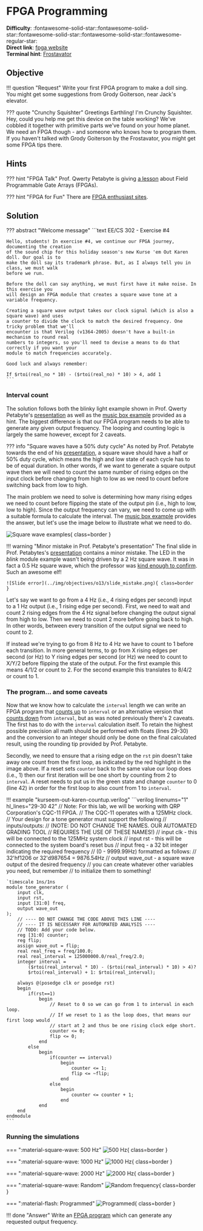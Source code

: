 # FPGA Programming

**Difficulty**: :fontawesome-solid-star::fontawesome-solid-star::fontawesome-solid-star::fontawesome-solid-star::fontawesome-regular-star:<br/>
**Direct link**: [fpga website](https://fpga.jackfrosttower.com/?challenge=fpga&id=0c282692-27d5-41ea-b109-01de073c5fa8)<br/>
**Terminal hint**: [Frostavator](../hints/h13.md)


## Objective

!!! question "Request"
    Write your first FPGA program to make a doll sing. You might get some suggestions from Grody Goiterson, near Jack's elevator.

??? quote "Crunchy Squishter"
    Greetings Earthling! I'm Crunchy Squishter.<br/>
    Hey, could you help me get this device on the table working? We've cobbled it together with primitive parts we've found on your home planet.<br/>
    We need an FPGA though - and someone who knows how to program them.<br/>
    If you haven't talked with Grody Goiterson by the Frostavator, you might get some FPGA tips there.


## Hints

??? hint "FPGA Talk"
    Prof. Qwerty Petabyte is giving [a lesson](https://www.youtube.com/watch?v=GFdG1PJ4QjA) about Field Programmable Gate Arrays (FPGAs).

??? hint "FPGA for Fun"
    There are [FPGA enthusiast sites](https://www.fpga4fun.com/MusicBox.html).


## Solution

??? abstract "Welcome message"
    ```text
    EE/CS 302 - Exercise #4

    Hello, students! In exercise #4, we continue our FPGA journey, documenting the creation
    of the sound chip for this holiday season's new Kurse 'em Out Karen doll. Our goal is to
    make the doll say its trademark phrase. But, as I always tell you in class, we must walk
    before we run.

    Before the doll can say anything, we must first have it make noise. In this exercise you
    will design an FPGA module that creates a square wave tone at a variable frequency.

    Creating a square wave output takes our clock signal (which is also a square wave) and uses
    a counter to divide the clock to match the desired frequency. One tricky problem that we'll
    encounter is that Verilog (v1364-2005) doesn't have a built-in mechanism to round real
    numbers to integers, so you'll need to devise a means to do that correctly if you want your
    module to match frequencies accurately.

    Good luck and always remember:

    If $rtoi(real_no * 10) - ($rtoi(real_no) * 10) > 4, add 1
    ```


### Interval count

The solution follows both the blinky light example shown in Prof. Qwerty Petabyte's [presentation](https://www.youtube.com/watch?v=GFdG1PJ4QjA) as well as the [music box example](https://www.fpga4fun.com/MusicBox1.html) provided as a hint. The biggest difference is that our FPGA program needs to be able to generate any given output frequency. The looping and counting logic is largely the same however, except for 2 caveats.

??? info "Square waves have a 50% duty cycle"
    As noted by Prof. Petabyte towards the end of his [presentation](https://www.youtube.com/watch?v=GFdG1PJ4QjA), a square wave should have a half or 50% duty cycle, which means the high and low state of each cycle has to be of equal duration. In other words, if we want to generate a square output wave then we will need to count the same number of rising edges on the input clock before changing from high to low as we need to count before switching back from low to high.

The main problem we need to solve is determining how many rising edges we need to count before flipping the state of the output pin (i.e., high to low, low to high). Since the output frequency can vary, we need to come up with a suitable formula to calculate the interval. The [music box example](https://www.fpga4fun.com/MusicBox1.html) provides the answer, but let's use the image below to illustrate what we need to do.

![Square wave examples](../img/objectives/o13/square_waves.png){ class=border }

!!! warning "Minor mistake in Prof. Petabyte's presentation<span id="slide_mistake"></span>"
    The final slide in Prof. Petabytes's [presentation](https://www.youtube.com/watch?v=GFdG1PJ4QjA) contains a minor mistake. The LED in the *blink* module example wasn't being driven by a 2 Hz square wave. It was in fact a 0.5 Hz square wave, which the professor was [kind enough to confirm](https://twitter.com/QPetabyte/status/1474070594299777026). Such an awesome elf!

    ![Slide error](../img/objectives/o13/slide_mistake.png){ class=border }

Let's say we want to go from a 4 Hz (i.e., 4 rising edges per second) input to a 1 Hz output (i.e., 1 rising edge per second). First, we need to wait and count 2 rising edges from the 4 Hz signal before changing the output signal from high to low. Then we need to count 2 more before going back to high. In other words, between every transition of the output signal we need to count to 2.

If instead we're trying to go from 8 Hz to 4 Hz we have to count to 1 before each transition. In more general terms, to go from X rising edges per second (or Hz) to Y rising edges per second (or Hz) we need to count to X/Y/2 before flipping the state of the output. For the first example this means 4/1/2 or count to 2. For the second example this translates to 8/4/2 or count to 1.


### The program... and some caveats

Now that we know how to calculate the `interval` length we can write an FPGA program that [counts up](../tools/objectives/o13/kurseem-out-karen-countup.verilog) to `interval` or an alternative version that [counts down](../tools/objectives/o13/kurseem-out-karen-countdown.verilog) from `interval`, but as was noted previously there's 2 caveats. The first has to do with the `interval` calculation itself. To retain the highest possible precision all math should be performed with floats (lines 29-30) and the conversion to an integer should only be done on the final calculated result, using the rounding tip provided by Prof. Petabyte. 

Secondly, we need to ensure that a rising edge on the `rst` pin doesn't take away one count from the first  loop, as indicated by the red highlight in the image above. If a reset sets `counter` back to the same value our loop does (i.e., 1) then our first iteration will be one short by counting from 2 to `interval`. A reset needs to put us in the green state and change `counter` to 0 (line 42) in order for the first loop to also count from 1 to `interval`. 

!!! example "kurseem-out-karen-countup.verilog"
    ```verilog linenums="1" hl_lines="29-30 42"
    // Note: For this lab, we will be working with QRP Corporation's CQC-11 FPGA.
    // The CQC-11 operates with a 125MHz clock.
    // Your design for a tone generator must support the following 
    // inputs/outputs:
    // (NOTE: DO NOT CHANGE THE NAMES. OUR AUTOMATED GRADING TOOL
    // REQUIRES THE USE OF THESE NAMES!)
    // input clk - this will be connected to the 125MHz system clock
    // input rst - this will be connected to the system board's reset bus
    // input freq - a 32 bit integer indicating the required frequency
    //              (0 - 9999.99Hz) formatted as follows:
    //              32'hf1206 or 32'd987654 = 9876.54Hz
    // output wave_out - a square wave output of the desired frequency
    // you can create whatever other variables you need, but remember
    // to initialize them to something!

    `timescale 1ns/1ns
    module tone_generator (
        input clk,
        input rst,
        input [31:0] freq,
        output wave_out
    );
        // ---- DO NOT CHANGE THE CODE ABOVE THIS LINE ---- 
        // ---- IT IS NECESSARY FOR AUTOMATED ANALYSIS ----
        // TODO: Add your code below. 
        reg [31:0] counter;
        reg flip;
        assign wave_out = flip;
        real real_freq = freq/100.0;
        real real_interval = 125000000.0/real_freq/2.0;
        integer interval = 
            ($rtoi(real_interval * 10) - ($rtoi(real_interval) * 10) > 4)? 
            $rtoi(real_interval) + 1: $rtoi(real_interval);

        always @(posedge clk or posedge rst)
        begin
            if(rst==1)
                begin
                    // Reset to 0 so we can go from 1 to interval in each loop.
                    // If we reset to 1 as the loop does, that means our first loop would
                    // start at 2 and thus be one rising clock edge short.
                    counter <= 0;
                    flip <= 0;
                end
            else
                begin
                    if(counter == interval)
                        begin
                            counter <= 1;
                            flip <= ~flip;
                        end
                    else
                        begin
                            counter <= counter + 1;                       
                        end
                end
        end
    endmodule
    ```


### Running the simulations

=== ":material-square-wave: 500 Hz"
    ![500 Hz](../img/objectives/o13/500Hz.png){ class=border }

=== ":material-square-wave: 1000 Hz"
    ![1000 Hz](../img/objectives/o13/1000Hz.png){ class=border }

=== ":material-square-wave: 2000 Hz"
    ![2000 Hz](../img/objectives/o13/2000Hz.png){ class=border }

=== ":material-square-wave: Random"
    ![Random frequency](../img/objectives/o13/randomHz.png){ class=border }

=== ":material-flash: Programmed"
    ![Programmed](../img/objectives/o13/programmed.png){ class=border }

!!! done "Answer"
    Write an [FPGA program](../tools/objectives/o13/kurseem-out-karen-countup.verilog) which can generate any requested output frequency.

